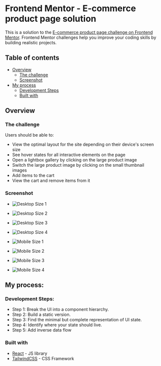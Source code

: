 # Frontend Mentor - E-commerce product page solution

This is a solution to the [E-commerce product page challenge on Frontend Mentor](https://www.frontendmentor.io/challenges/ecommerce-product-page-UPsZ9MJp6). Frontend Mentor challenges help you improve your coding skills by building realistic projects.

## Table of contents

- [Overview](#overview)
  - [The challenge](#the-challenge)
  - [Screenshot](#screenshot)
- [My process](#my-process)
  - [Development Steps](#development-steps)
  - [Built with](#built-with)


## Overview


### The challenge

Users should be able to:

- View the optimal layout for the site depending on their device's screen size
- See hover states for all interactive elements on the page
- Open a lightbox gallery by clicking on the large product image
- Switch the large product image by clicking on the small thumbnail images
- Add items to the cart
- View the cart and remove items from it

### Screenshot

- ![Desktop Size 1](./E-commerce_Product_Page/Screenshots/Desktop1.png)
- ![Desktop Size 2](./E-commerce_Product_Page/Screenshots/Desktop2.png)
- ![Desktop Size 3](./E-commerce_Product_Page/Screenshots/Desktop3.png)
- ![Desktop Size 4](./E-commerce_Product_Page/Screenshots/Desktop4.png)

- ![Mobile Size 1](./E-commerce_Product_Page/Screenshots/Mobile1.png)
- ![Mobile Size 2](./E-commerce_Product_Page/Screenshots/Mobile2.png)
- ![Mobile Size 3](./E-commerce_Product_Page/Screenshots/Mobile3.png)
- ![Mobile Size 4](./E-commerce_Product_Page/Screenshots/Mobile4.png)


## My process:

### Development Steps:
- Step 1: Break the UI into a component hierarchy.
- Step 2: Build a static version.
- Step 3: Find the minimal but complete representation of UI state.
- Step 4: Identify where your state should live.
- Step 5: Add inverse data flow 


### Built with

- [React](https://reactjs.org/) - JS library
- [TailwindCSS](https://tailwindcss.com/) - CSS Framework

